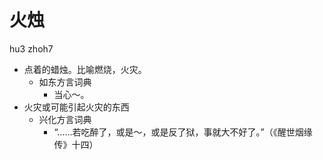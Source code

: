 



# 火烛
hu3 zhoh7
+ 点着的蜡烛。比喻燃烧，火灾。
  * 如东方言词典
    - 当心～。
+ 火灾或可能引起火灾的东西
  * 兴化方言词典
    - “……若吃醉了，或是～，或是反了狱，事就大不好了。”（《醒世烟缘传》十四）
